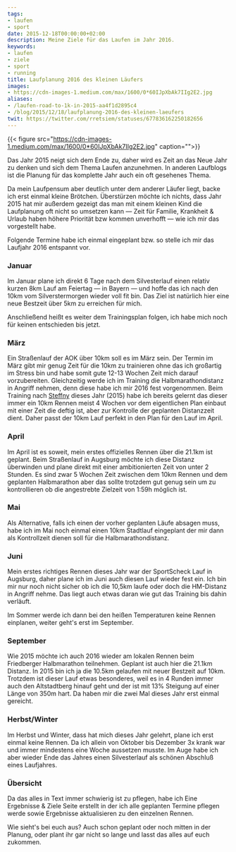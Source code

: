 ```yaml
---
tags:
- laufen
- sport
date: 2015-12-18T00:00:00+02:00
description: Meine Ziele für das Laufen im Jahr 2016.
keywords:
- laufen
- ziele
- sport
- running
title: Laufplanung 2016 des kleinen Läufers
images:
- https://cdn-images-1.medium.com/max/1600/0*60IJpXbAk7IIg2E2.jpg
aliases:
- /laufen-road-to-1k-in-2015-aa4f1d2895c4
- /blog/2015/12/18/laufplanung-2016-des-kleinen-laeufers
twit: https://twitter.com/rretsiem/statuses/677836162250182656
---
```


{{< figure src="https://cdn-images-1.medium.com/max/1600/0*60IJpXbAk7IIg2E2.jpg" caption="">}}

Das Jahr 2015 neigt sich dem Ende zu, daher wird es Zeit an das Neue Jahr zu denken und sich dem Thema Laufen anzunehmen. In anderen Laufblogs ist die Planung für das komplette Jahr auch ein oft gesehenes Thema.

Da mein Laufpensum aber deutlich unter dem anderer Läufer liegt, backe ich erst einmal kleine Brötchen. Überstürzen möchte ich nichts, dass Jahr 2015 hat mir außerdem gezeigt das man mit einem kleinen Kind die Laufplanung oft nicht so umsetzen kann — Zeit für Familie, Krankheit & Urlaub haben höhere Priorität bzw kommen unverhofft — wie ich mir das vorgestellt habe.

Folgende Termine habe ich einmal eingeplant bzw. so stelle ich mir das Laufjahr 2016 entspannt vor.

### Januar

Im Januar plane ich direkt 6 Tage nach dem Silvesterlauf einen relativ kurzen 8km Lauf am Feiertag — in Bayern — und hoffe das ich nach den 10km vom Silverstermorgen wieder voll fit bin. Das Ziel ist natürlich hier eine neue Bestzeit über 5km zu erreichen für mich.

Anschließend heißt es weiter dem Trainingsplan folgen, ich habe mich noch für keinen entschieden bis jetzt.

### März

Ein Straßenlauf der AOK über 10km soll es im März sein. Der Termin im März gibt mir genug Zeit für die 10km zu trainieren ohne das ich großartig im Stress bin und habe somit gute 12-13 Wochen Zeit mich darauf vorzubereiten. Gleichzeitig werde ich im Training die Halbmarathondistanz in Angriff nehmen, denn diese habe ich mir 2016 fest vorgenommen. Beim Training nach [Steffny](http://www.amazon.de/gp/product/3517086428/ref=as_li_tl?ie=UTF8&camp=1638&creative=19454&creativeASIN=3517086428&linkCode=as2&tag=renblo07-21) dieses Jahr (2015) habe ich bereits gelernt das dieser immer ein 10km Rennen meist 4 Wochen vor dem eigentlichen Plan einbaut mit einer Zeit die deftig ist, aber zur Kontrolle der geplanten Distanzzeit dient. Daher passt der 10km Lauf perfekt in den Plan für den Lauf im April.

### April

Im April ist es soweit, mein erstes offizielles Rennen über die 21.1km ist geplant. Beim Straßenlauf in Augsburg möchte ich diese Distanz überwinden und plane direkt mit einer ambitionierten Zeit von unter 2 Stunden. Es sind zwar 5 Wochen Zeit zwischen dem 10km Rennen und dem geplanten Halbmarathon aber das sollte trotzdem gut genug sein um zu kontrollieren ob die angestrebte Zielzeit von 1:59h möglich ist.

### Mai

Als Alternative, falls ich einen der vorher geplanten Läufe absagen muss, habe ich im Mai noch einmal einen 10km Stadtlauf eingeplant der mir dann als Kontrollzeit dienen soll für die Halbmarathondistanz.

### Juni

Mein erstes richtiges Rennen dieses Jahr war der SportScheck Lauf in Augsburg, daher plane ich im Juni auch diesen Lauf wieder fest ein. Ich bin mir nur noch nicht sicher ob ich die 10,5km laufe oder doch die HM-Distanz in Angriff nehme. Das liegt auch etwas daran wie gut das Training bis dahin verläuft.

Im Sommer werde ich dann bei den heißen Temperaturen keine Rennen einplanen, weiter geht's erst im September.

### September

Wie 2015 möchte ich auch 2016 wieder am lokalen Rennen beim Friedberger Halbmarathon teilnehmen. Geplant ist auch hier die 21.1km Distanz. In 2015 bin ich ja die 10.5km gelaufen mit neuer Bestzeit auf 10km. Trotzdem ist dieser Lauf etwas besonderes, weil es in 4 Runden immer auch den Altstadtberg hinauf geht und der ist mit 13% Steigung auf einer Länge von 350m hart. Da haben mir die zwei Mal dieses Jahr erst einmal gereicht.

### Herbst/Winter

Im Herbst und Winter, dass hat mich dieses Jahr gelehrt, plane ich erst einmal keine Rennen. Da ich allein von Oktober bis Dezember 3x krank war und immer mindestens eine Woche aussetzen musste. Im Auge habe ich aber wieder Ende das Jahres einen Silvesterlauf als schönen Abschluß eines Laufjahres.

### Übersicht

Da das alles in Text immer schwierig ist zu pflegen, habe ich Eine Ergebnisse & Ziele Seite erstellt in der ich alle geplanten Termine pflegen werde sowie Ergebnisse aktualisieren zu den einzelnen Rennen.

Wie sieht's bei euch aus? Auch schon geplant oder noch mitten in der Planung, oder plant ihr gar nicht so lange und lasst das alles auf euch zukommen.
